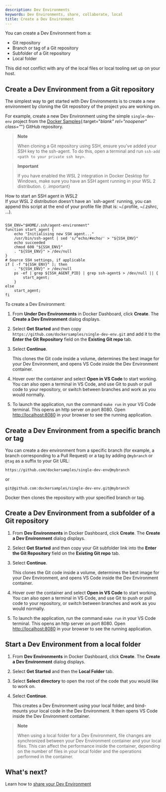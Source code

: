```yaml
---
description: Dev Environments
keywords: Dev Environments, share, collaborate, local
title: Create a Dev Environment
---
```


You can create a Dev Environment from a:
- Git repository
- Branch or tag of a Git repository
- Subfolder of a Git repository
- Local folder

This did not conflict with any of the local files or local tooling set up on your host. 

## Create a Dev Environment from a Git repository

The simplest way to get started with Dev Environments is to create a new environment by cloning the Git repository of the project you are working on. 

For example, create a new Dev Environment using the simple `single-dev-env` project from the [Docker Samples](https://github.com/dockersamples/single-dev-env){:target="_blank" rel="noopener" class="_"} GitHub repository.

> **Note**
>
> When cloning a Git repository using SSH, ensure you've added your SSH key to the ssh-agent. To do this, open a terminal and run `ssh-add <path to your private ssh key>`.

> **Important**
>
> If you have enabled the WSL 2 integration in Docker Desktop for Windows, make sure you have an SSH agent running in your WSL 2 distribution.
{: .important}

<div class="panel panel-default">
    <div class="panel-heading collapsed" data-toggle="collapse" data-target="#collapse-wsl2-ssh" style="cursor: pointer">
    How to start an SSH agent in WSL2
    <i class="chevron fa fa-fw"></i></div>
    <div class="collapse block" id="collapse-wsl2-ssh">
    If your WSL 2 distribution doesn't have an `ssh-agent` running, you can append this script at the end of your profile file (that is: ~/.profile, ~/.zshrc, ...).
<pre><code>
SSH_ENV="$HOME/.ssh/agent-environment"
function start_agent {
    echo "Initialising new SSH agent..."
    /usr/bin/ssh-agent | sed 's/^echo/#echo/' > "${SSH_ENV}"
    echo succeeded
    chmod 600 "${SSH_ENV}"
    . "${SSH_ENV}" > /dev/null
}
# Source SSH settings, if applicable
if [ -f "${SSH_ENV}" ]; then
    . "${SSH_ENV}" > /dev/null
    ps -ef | grep ${SSH_AGENT_PID} | grep ssh-agent$ > /dev/null || {
        start_agent;
    }
else
    start_agent;
fi
</code></pre>
    </div>
</div>

To create a Dev Environment:

1. From **Under Dev Environments** in Docker Dashboard, click **Create**. The **Create a Dev Environment** dialog displays.
2. Select **Get Started** and then copy `https://github.com/dockersamples/single-dev-env.git` and add it to the **Enter the Git Repository** field on the **Existing Git repo** tab.
3. Select **Continue**.

    This clones the Git code inside a volume, determines the best image for your Dev Environment, and opens VS Code inside the Dev Environment container.

4. Hover over the container and select **Open in VS Code** to start working. You can also open a terminal in VS Code, and use Git to push or pull code to your repository, or switch between branches and work as you would normally.

5. To launch the application, run the command `make run` in your VS Code terminal. This opens an http server on port 8080. Open [http://localhost:8080](http://localhost:8080) in your browser to see the running application.


## Create a Dev Environment from a specific branch or tag

You can create a dev environment from a specific branch (for example, a branch corresponding to a Pull Request) or a tag by adding `@mybranch` or `@tag` as a suffix to your Git URL:

 `https://github.com/dockersamples/single-dev-env@mybranch`

 or

 `git@github.com:dockersamples/single-dev-env.git@mybranch`

Docker then clones the repository with your specified branch or tag.

## Create a Dev Environment from a subfolder of a Git repository

1. From **Dev Environments** in Docker Dashboard, click **Create**. The **Create a Dev Environment** dialog displays.
2. Select **Get Started** and then copy your Git subfolder link into the **Enter the Git Repository** field on the **Existing Git repo** tab.
3. Select **Continue**.

    This clones the Git code inside a volume, determines the best image for your Dev Environment, and opens VS Code inside the Dev Environment container.

4. Hover over the container and select **Open in VS Code** to start working. You can also open a terminal in VS Code, and use Git to push or pull code to your repository, or switch between branches and work as you would normally.

5. To launch the application, run the command `make run` in your VS Code terminal. This opens an http server on port 8080. Open [http://localhost:8080](http://localhost:8080) in your browser to see the running application.

## Start a Dev Environment from a local folder

1. From **Dev Environments** in Docker Dashboard, click **Create**. The **Create a Dev Environment** dialog displays.
2. Select **Get Started** and then the **Local Folder** tab.
3. Select **Select directory** to open the root of the code that you would like to work on.
3. Select **Continue**.

    This creates a Dev Environment using your local folder, and bind-mounts your local code in the Dev Environment. It then opens VS Code inside the Dev Environment container.

> **Note**
>
> When using a local folder for a Dev Environment, file changes are synchronized between your Dev Environment container and your local files. This can affect the performance inside the container, depending on the number of files in your local folder and the operations performed in the container.

## What's next?

Learn how to [share your Dev Environment](share.md)
